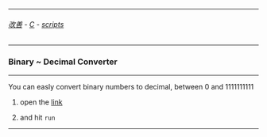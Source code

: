 
---

###### [改善](https://github.com/ttltrk/0C/blob/master/README.MD) - [C](https://github.com/ttltrk/PRG/blob/master/CODING.MD) - [scripts]()

---

### Binary ~ Decimal Converter

---

You can easly convert binary numbers to decimal, between 0 and 1111111111

1. open the [link](https://repl.it/NKQU/0) 

2. and hit ```run```

---

